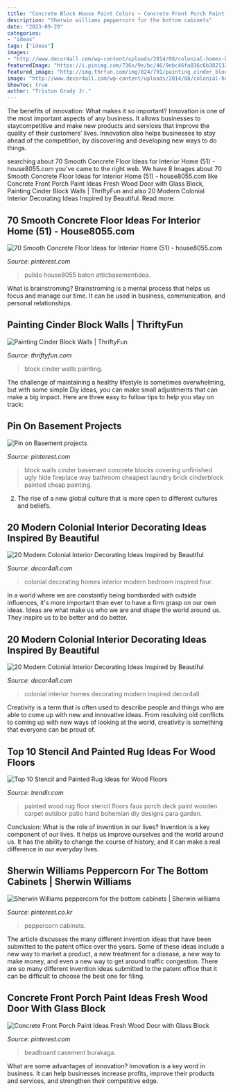 ```yaml
---
title: "Concrete Block House Paint Colors ~ Concrete Front Porch Paint Ideas Fresh Wood Door With Glass Block"
description: "Sherwin williams peppercorn for the bottom cabinets"
date: "2023-09-29"
categories:
- "ideas"
tags: ["ideas"]
images:
- "http://www.decor4all.com/wp-content/uploads/2014/08/colonial-homes-bedroom-decorating-ideas-7.jpg"
featuredImage: "https://i.pinimg.com/736x/9e/bc/46/9ebc46fa836c6b3821336b7a585a5926.jpg"
featured_image: "http://img.thrfun.com/img/024/791/painting_cinder_block_walls_fancy1.jpg"
image: "http://www.decor4all.com/wp-content/uploads/2014/08/colonial-homes-bedroom-decorating-ideas-7.jpg"
ShowToc: true
author: "Triston Grady Jr."
---
```



The benefits of innovation: What makes it so important?
Innovation is one of the most important aspects of any business. It allows businesses to staycompetitive and make new products and services that improve the quality of their customers’ lives. Innovation also helps businesses to stay ahead of the competition, by discovering and developing new ways to do things.

	

		
searching about 70 Smooth Concrete Floor Ideas for Interior Home (51) - house8055.com you've came to the right web. We have 8 Images about 70 Smooth Concrete Floor Ideas for Interior Home (51) - house8055.com like Concrete Front Porch Paint Ideas Fresh Wood Door with Glass Block, Painting Cinder Block Walls | ThriftyFun and also 20 Modern Colonial Interior Decorating Ideas Inspired by Beautiful. Read more:
		
    
## 70 Smooth Concrete Floor Ideas For Interior Home (51) - House8055.com

<img loading=lazy src="https://i.pinimg.com/736x/72/84/fa/7284fa6dd2cbea09e415490cec12e4ac.jpg" onerror="this.onerror=null;this.src='https://tse1.mm.bing.net/th?id=OIP.JdTEjMcygv-QGPqJ93f8RgHaJ3&amp;pid=15.1';" alt="70 Smooth Concrete Floor Ideas for Interior Home (51) - house8055.com">

_Source: pinterest.com_

>pulido house8055 baton atticbasementidea. 

	

What is brainstroming? Brainstroming is a mental process that helps us focus and manage our time. It can be used in business, communication, and personal relationships.

    
## Painting Cinder Block Walls | ThriftyFun

<img loading=lazy src="http://img.thrfun.com/img/024/791/painting_cinder_block_walls_fancy1.jpg" onerror="this.onerror=null;this.src='https://tse2.mm.bing.net/th?id=OIP.95aEazGm2kcyNuoOggEJKAAAAA&amp;pid=15.1';" alt="Painting Cinder Block Walls | ThriftyFun">

_Source: thriftyfun.com_

>block cinder walls painting. 

	

The challenge of maintaining a healthy lifestyle is sometimes overwhelming, but with some simple Diy ideas, you can make small adjustments that can make a big impact. Here are three easy to follow tips to help you stay on track:

    
## Pin On Basement Projects

<img loading=lazy src="https://i.pinimg.com/736x/5c/a0/34/5ca0347fed0f0c791cf39294cad2e8e9--cinder-block-walls-cinder-blocks.jpg" onerror="this.onerror=null;this.src='https://tse4.mm.bing.net/th?id=OIP.tz8uZTGBzN6IKwpSZBcWBwDFEs&amp;pid=15.1';" alt="Pin on Basement projects">

_Source: pinterest.com_

>block walls cinder basement concrete blocks covering unfinished ugly hide fireplace way bathroom cheapest laundry brick cinderblock painted cheap painting. 

	

2. The rise of a new global culture that is more open to different cultures and beliefs. 

    
## 20 Modern Colonial Interior Decorating Ideas Inspired By Beautiful

<img loading=lazy src="http://www.decor4all.com/wp-content/uploads/2014/08/colonial-homes-bedroom-decorating-ideas-7.jpg" onerror="this.onerror=null;this.src='https://tse2.mm.bing.net/th?id=OIP.GLPtJw4w5jDYCSpdh6kXwAHaHi&amp;pid=15.1';" alt="20 Modern Colonial Interior Decorating Ideas Inspired by Beautiful">

_Source: decor4all.com_

>colonial decorating homes interior modern bedroom inspired four. 

	

In a world where we are constantly being bombarded with outside influences, it's more important than ever to have a firm grasp on our own ideas. Ideas are what make us who we are and shape the world around us. They inspire us to be better and do better.

    
## 20 Modern Colonial Interior Decorating Ideas Inspired By Beautiful

<img loading=lazy src="https://decor4all.com/wp-content/uploads/2014/08/colonial-interior-decorating-ideas-5.jpg" onerror="this.onerror=null;this.src='https://tse1.mm.bing.net/th?id=OIP.WwpNZ_GuWUgErdB3FQI9UQHaJm&amp;pid=15.1';" alt="20 Modern Colonial Interior Decorating Ideas Inspired by Beautiful">

_Source: decor4all.com_

>colonial interior homes decorating modern inspired decor4all. 

	

Creativity is a term that is often used to describe people and things who are able to come up with new and innovative ideas. From resolving old conflicts to coming up with new ways of looking at the world, creativity is something that everyone can be proud of.

    
## Top 10 Stencil And Painted Rug Ideas For Wood Floors

<img loading=lazy src="http://cdn.trendir.com/wp-content/uploads/old/trends/assets_c/2015/08/painted-wood-porch-faux-rug-thumb-autox840-55609.jpg" onerror="this.onerror=null;this.src='https://tse4.mm.bing.net/th?id=OIP.jihh_wMLLBWeM57bInDoYgHaJ4&amp;pid=15.1';" alt="Top 10 Stencil and Painted Rug Ideas for Wood Floors">

_Source: trendir.com_

>painted wood rug floor stencil floors faux porch deck paint wooden carpet outdoor patio hand bohemian diy designs para garden. 

	

Conclusion: What is the role of invention in our lives?
Invention is a key component of our lives. It helps us improve ourselves and the world around us. It has the ability to change the course of history, and it can make a real difference in our everyday lives.

    
## Sherwin Williams Peppercorn For The Bottom Cabinets | Sherwin Williams

<img loading=lazy src="https://i.pinimg.com/736x/b4/d6/94/b4d694aef2ec25c760ecadc5dee848c8.jpg" onerror="this.onerror=null;this.src='https://tse2.mm.bing.net/th?id=OIP.z0GS_Nj3w0Q_j-5JpX7DxAHaHa&amp;pid=15.1';" alt="Sherwin Williams peppercorn for the bottom cabinets | Sherwin williams">

_Source: pinterest.co.kr_

>peppercorn cabinets. 

	

The article discusses the many different invention ideas that have been submitted to the patent office over the years. Some of these ideas include a new way to market a product, a new treatment for a disease, a new way to make money, and even a new way to get around traffic congestion. There are so many different invention ideas submitted to the patent office that it can be difficult to choose the best one for filing.

    
## Concrete Front Porch Paint Ideas Fresh Wood Door With Glass Block

<img loading=lazy src="https://i.pinimg.com/736x/9e/bc/46/9ebc46fa836c6b3821336b7a585a5926.jpg" onerror="this.onerror=null;this.src='https://tse4.mm.bing.net/th?id=OIP.NVFYLh2GSBTWUcN9iEQhjwHaLJ&amp;pid=15.1';" alt="Concrete Front Porch Paint Ideas Fresh Wood Door with Glass Block">

_Source: pinterest.com_

>beadboard casement burakaga. 

	

What are some advantages of innovation?
Innovation is a key word in business. It can help businesses increase profits, improve their products and services, and strengthen their competitive edge.

